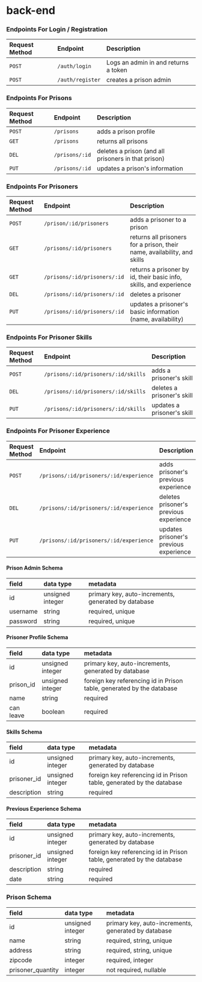 # back-end

### Endpoints For Login / Registration

| Request Method | Endpoint         | Description                          |
| :------------- | :--------------- | :----------------------------------- |
| `POST`         | `/auth/login`    | Logs an admin in and returns a token |
| `POST`         | `/auth/register` | creates a prison admin               |

### Endpoints For Prisons

| Request Method | Endpoint       | Description                                         |
| :------------- | :------------- | :-------------------------------------------------- |
| `POST`         | `/prisons`     | adds a prison profile                               |
| `GET`          | `/prisons`     | returns all prisons                                 |
| `DEL`          | `/prisons/:id` | deletes a prison (and all prisoners in that prison) |
| `PUT`          | `/prisons/:id` | updates a prison's information                      |

### Endpoints For Prisoners

| Request Method | Endpoint                     | Description                                                              |
| :------------- | :--------------------------- | :----------------------------------------------------------------------- |
| `POST`         | `/prison/:id/prisoners`      | adds a prisoner to a prison                                              |
| `GET`          | `/prisons/:id/prisoners`     | returns all prisoners for a prison, their name, availability, and skills |
| `GET`          | `/prisons/:id/prisoners/:id` | returns a prisoner by id, their basic info, skills, and experience       |
| `DEL`          | `/prisons/:id/prisoners/:id` | deletes a prisoner                                                       |
| `PUT`          | `/prisons/:id/prisoners/:id` | updates a prisoner's basic information (name, availability)              |

### Endpoints For Prisoner Skills

| Request Method | Endpoint                            | Description                |
| :------------- | :---------------------------------- | :------------------------- |
| `POST`         | `/prisons/:id/prisoners/:id/skills` | adds a prisoner's skill    |
| `DEL`          | `/prisons/:id/prisoners/:id/skills` | deletes a prisoner's skill |
| `PUT`          | `/prisons/:id/prisoners/:id/skills` | updates a prisoner's skill |

### Endpoints For Prisoner Experience

| Request Method | Endpoint                                | Description                            |
| :------------- | :-------------------------------------- | :------------------------------------- |
| `POST`         | `/prisons/:id/prisoners/:id/experience` | adds prisoner's previous experience    |
| `DEL`          | `/prisons/:id/prisoners/:id/experience` | deletes prisoner's previous experience |
| `PUT`          | `/prisons/:id/prisoners/:id/experience` | updates prisoner's previous experience |

#### Prison Admin Schema

| field    | data type        | metadata                                            |
| :------- | :--------------- | :-------------------------------------------------- |
| id       | unsigned integer | primary key, auto-increments, generated by database |
| username | string           | required, unique                                    |
| password | string           | required, unique                                    |

#### Prisoner Profile Schema

| field     | data type        | metadata                                                              |
| :-------- | :--------------- | :-------------------------------------------------------------------- |
| id        | unsigned integer | primary key, auto-increments, generated by database                   |
| prison_id | unsigned integer | foreign key referencing id in Prison table, generated by the database |
| name      | string           | required                                                              |
| can leave | boolean          | required                                                              |

#### Skills Schema

| field       | data type        | metadata                                                              |
| :---------- | :--------------- | :-------------------------------------------------------------------- |
| id          | unsigned integer | primary key, auto-increments, generated by database                   |
| prisoner_id | unsigned integer | foreign key referencing id in Prison table, generated by the database |
| description | string           | required                                                              |

#### Previous Experience Schema

| field       | data type        | metadata                                                              |
| :---------- | :--------------- | :-------------------------------------------------------------------- |
| id          | unsigned integer | primary key, auto-increments, generated by database                   |
| prisoner_id | unsigned integer | foreign key referencing id in Prison table, generated by the database |
| description | string           | required                                                              |
| date        | string           | required                                                              |

### Prison Schema

| field             | data type        | metadata                                            |
| :---------------- | :--------------- | :-------------------------------------------------- |
| id                | unsigned integer | primary key, auto-increments, generated by database |
| name              | string           | required, string, unique                            |
| address           | string           | required, string, unique                            |
| zipcode           | integer          | required, integer                                   |
| prisoner_quantity | integer          | not required, nullable                              |
